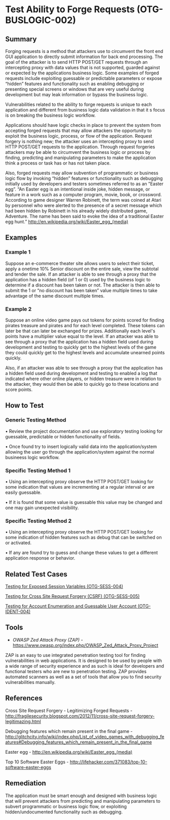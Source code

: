 # Test Ability to Forge Requests (OTG-BUSLOGIC-002)

## Summary

Forging requests is a method that attackers use to circumvent the front end GUI application to directly submit information for back end processing. The goal of the attacker is to send HTTP POST/GET requests through an intercepting proxy with data values that is not supported, guarded against or expected by the applications business logic. Some examples of forged requests include exploiting guessable or predictable parameters or expose “hidden” features and functionality such as enabling debugging or presenting special screens or windows that are very useful during development but may leak information or bypass the business logic.


Vulnerabilities related to the ability to forge requests is unique to each application and different from business logic data validation in that it s focus is on breaking the business logic workflow.


Applications should have logic checks in place to prevent the system from accepting  forged requests that may allow attackers the opportunity to exploit the business logic, process, or flow of the application. Request forgery is nothing new; the attacker uses an intercepting proxy to send HTTP POST/GET requests to the application. Through request forgeries attackers may be able to circumvent the business logic or process by finding, predicting and manipulating parameters to make the application think a process or task has or has not taken place.


Also, forged requests may allow subvention of programmatic or business logic flow by invoking “hidden” features or functionality such as debugging initially used by developers and testers sometimes referred to as an ”Easter egg”. “An Easter egg is an intentional inside joke, hidden message, or feature in a work such as a computer program, movie, book, or crossword. According to game designer Warren Robinett, the term was coined at Atari by personnel who were alerted to the presence of a secret message which had been hidden by Robinett in his already widely distributed game, Adventure. The name has been said to evoke the idea of a traditional Easter egg hunt.” http://en.wikipedia.org/wiki/Easter_egg_(media)


## Examples

### Example 1

Suppose an e-commerce theater site allows users to select their ticket, apply a onetime 10% Senior discount on the entire sale, view the subtotal and tender the sale. If an attacker is able to see through a proxy that the application has a hidden field (of 1 or 0) used by the business logic to determine if a discount has been taken or not. The attacker is then able to submit the 1 or “no discount has been taken” value multiple times to take advantage of the same discount multiple times.


### Example 2

Suppose an online video game pays out tokens for points scored for finding pirates treasure and pirates and for each level completed. These tokens can later be that can later be exchanged for prizes. Additionally each level's points have a multiplier value equal to the level. If an attacker was able to see through a proxy that the application has a hidden field used during development and testing to quickly get to the highest levels of the game they could quickly get to the highest levels and accumulate unearned points quickly.


Also, if an attacker was able to see through a proxy that the application has a hidden field used during development and testing to enabled a log that indicated where other online players, or hidden treasure were in relation to the attacker, they would then be able to quickly go to these locations and score points.


## How to Test

### Generic Testing Method

• Review the project documentation and use exploratory testing looking for guessable, predictable or hidden functionality of fields.

• Once found try to insert logically valid data into the application/system allowing the user go through the application/system against the normal busineess logic workflow.


### Specific Testing Method 1

•	Using an intercepting proxy observe the HTTP POST/GET looking for some indication that values are incrementing at a regular interval or are easily guessable.

•	If it is found that some value is guessable this value may be changed and one may gain unexpected visibility.


### Specific Testing Method 2

•	Using an intercepting proxy observe the HTTP POST/GET looking for some indication of hidden features such as debug that can be switched on or activated.

•	If any are found try to guess and change these values to get a different application  response or behavior.


## Related Test Cases

[ Testing for Exposed Session Variables (OTG-SESS-004)](https://www.owasp.org/index.php/Testing_for_Exposed_Session_Variables_%28OTG-SESS-004%29)

[ Testing for Cross Site Request Forgery (CSRF) (OTG-SESS-005)](https://www.owasp.org/index.php/Testing_for_CSRF_%28OTG-SESS-005%29)

[ Testing for Account Enumeration and Guessable User Account (OTG-IDENT-004) ](https://www.owasp.org/index.php/Testing_for_Account_Enumeration_and_Guessable_User_Account_%28OTG-IDENT-004%29)


## Tools

* *OWASP Zed Attack Proxy (ZAP)* - https://www.owasp.org/index.php/OWASP_Zed_Attack_Proxy_Project

ZAP is an easy to use integrated penetration testing tool for finding vulnerabilities in web applications. It is designed to be used by people with a wide range of security experience and as such is ideal for developers and functional testers who are new to penetration testing. ZAP provides automated scanners as well as a set of tools that allow you to find security vulnerabilities manually.


## References

Cross Site Request Forgery - Legitimizing Forged Requests -
http://fragilesecurity.blogspot.com/2012/11/cross-site-request-forgery-legitimazing.html

Debugging features which remain present in the final game -
http://glitchcity.info/wiki/index.php/List_of_video_games_with_debugging_features#Debugging_features_which_remain_present_in_the_final_game

Easter egg - http://en.wikipedia.org/wiki/Easter_egg_(media)

Top 10 Software Easter Eggs - http://lifehacker.com/371083/top-10-software-easter-eggs


## Remediation

The application must be smart enough and designed with business logic that will prevent attackers from predicting and manipulating parameters to subvert programmatic or business logic flow, or exploiting hidden/undocumented functionality such as debugging.
